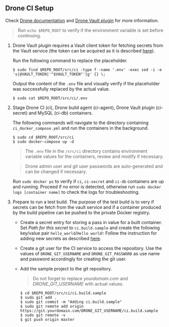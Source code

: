 ## Drone CI Setup

Check [Drone documentation](https://docs.drone.io/) and [Drone Vault plugin](https://readme.drone.io/extend/secrets/vault/) for more information.

> Run `echo $REPO_ROOT` to verify if the environment variable is set before continuing.

1. Drone Vault plugin requires a Vault client token for fetching secrets from the Vault service (the token can be acquired as it is described [here](/src/vault/README.md#issue-a-client-token)).

      Run the following command to replace the placeholder.

      ```
      $ sudo find $REPO_ROOT/src/ci -type f -name '.env' -exec sed -i -e 's|@VAULT_TOKEN|'"$VAULT_TOKEN"'|g' {} \;
      ```

      Output the content of the `.env` file and visually verify if the placeholder was successfully replaced by the actual value.

      ```
      $ sudo cat $REPO_ROOT/src/ci/.env
      ```

2. Stage Drone CI (ci), Drone build agent (ci-agent), Drone Vault plugin (ci-secret) and MySQL (ci-db) containers.

    The following commands will navigate to the directory containing `ci_docker_compose.yml` and run the containers in the background.

      ```
      $ sudo cd $REPO_ROOT/src/ci
      $ sudo docker-compose up -d
      ```

    > The `.env` file in the `/src/ci` directory contains environment variable values for the containers, review and modify if necessary.

    > Drone admin user and git user passwords are auto-generated and can be changed if necessary.

    Run `sudo docker ps` to verify if `ci`, `ci-secret` and `ci-db` containers are up and running. Proceed if no error is detected, otherwise run `sudo docker logs [container name]` to check the logs for troubleshooting.

3. Prepare to run a test build. The purpose of the test build is to very if secrets can be fetch from the vault service and if a container produced by the build pipeline can be pushed to the private Docker registry.

    -  Create a secret entry for storing a pass in value for a built container. Set _Path for this secret_ to `ci.build.sample` and create the following key/value pair `hello_world`/`Hello world!` Follow the instruction for adding new secrets as described [here](/src/vault/README.md#create-a-secret).

    -  Create a git user for the CI service to access the repository. Use the values of `DRONE_GIT_USERNAME` and `DRONE_GIT_PASSWORD` as use name and password accordingly for creating the git user.

    - Add the sample project to the git repository.

      > Do not forget to replace _yourdomain.com_ and _DRONE_GIT_USERNAME_ with actual values. 

      ```
      $ cd $REPO_ROOT/src/ci/ci.build.sample
      $ sudo git add .
      $ sudo git commit -m "Adding ci.build.sample"
      $ sudo git remote add origin https://git.yourdomain.com/DRONE_GIT_USERNAME/ci.build.sample
      $ sudo git remote -v
      $ git push origin master
      ``` 

 
